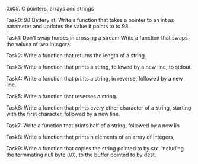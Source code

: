 0x05. C pointers, arrays and strings


Task0:  98 Battery st. 
	Write a function that takes a pointer to an int as parameter and 
	updates the value it points to to 98.

Task1:	Don't swap horses in crossing a stream
	Write a function that swaps the values of two integers.

Task2:	Write a function that returns the length of a string

Task3:	Write a function that prints a string, followed by a new line, to 
	stdout.

Task4:	Write a function that prints a string, in reverse, followed by a new
	line.

Task5:	Write a function that reverses a string.

Task6:	Write a function that prints every other character of a string,
	starting with the first character, followed by a new line.

Task7:	Write a function that prints half of a string, followed by a new lin

Task8:	Write a function that prints n elements of an array of integers,

Task9:	Write a function that copies the string pointed to by src, including
	the terminating null byte (\0), to the buffer pointed to by dest. 

